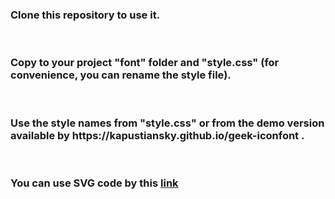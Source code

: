 <h3>Clone this repository to use it.</h3></br>
<h3>Copy to your project "font" folder and "style.css" 
(for convenience, you can rename the style file).</h3></br>
<h3>Use the style names from "style.css" or from the demo version available by https://kapustiansky.github.io/geek-iconfont .</h3></br>
<h3>You can use SVG code by this <a href="https://kapustiansky.github.io/geek-iconfont" target="_blank" rel="noopener">link</a></h3>
